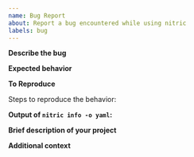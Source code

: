 ```yaml
---
name: Bug Report
about: Report a bug encountered while using nitric
labels: bug
---
```


**Describe the bug**
<!--
A clear and concise description of what the bug is. What happened?
-->

**Expected behavior**

<!--
A clear and concise description of what you expected to happen.
-->

**To Reproduce**

Steps to reproduce the behavior:

<!--
1. Go to '...'
2. Click on '....'
3. Scroll down to '....'
4. See error
-->

**Output of `nitric info -o yaml`:**

<!--
(paste your output here)
-->

**Brief description of your project**

<!--
What are you building with Nitric?
-->

**Additional context**

<!--
Add any other context about the problem here.
-->
